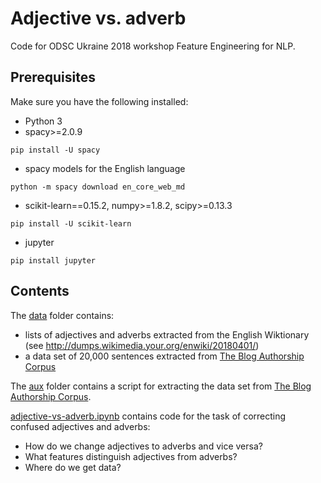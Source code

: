 # Adjective vs. adverb

Code for ODSC Ukraine 2018 workshop Feature Engineering for NLP.

## Prerequisites

Make sure you have the following installed:
- Python 3
- spacy>=2.0.9
```
pip install -U spacy
```
- spacy models for the English language
```
python -m spacy download en_core_web_md
```
- scikit-learn==0.15.2, numpy>=1.8.2, scipy>=0.13.3
```
pip install -U scikit-learn
```
- jupyter
```
pip install jupyter
```

## Contents

The [data](data/) folder contains:
- lists of adjectives and adverbs extracted from the English Wiktionary (see http://dumps.wikimedia.your.org/enwiki/20180401/)
- a data set of 20,000 sentences extracted from [The Blog Authorship Corpus](http://u.cs.biu.ac.il/~koppel/BlogCorpus.htm)

The [aux](aux/) folder contains a script for extracting the data set from [The Blog Authorship Corpus](http://u.cs.biu.ac.il/~koppel/BlogCorpus.htm).

[adjective-vs-adverb.ipynb](adjective-vs-adverb.ipynb) contains code for the task of correcting confused adjectives and adverbs:
- How do we change adjectives to adverbs and vice versa?
- What features distinguish adjectives from adverbs?
- Where do we get data?
